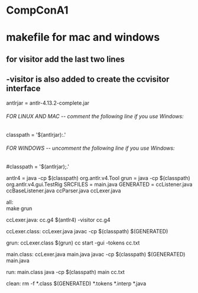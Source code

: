 # CompConA1



# makefile for mac and windows
## for visitor add the last two lines
## -visitor is also added to create the ccvisitor interface

antlrjar = antlr-4.13.2-complete.jar

###### FOR LINUX AND MAC -- comment the following line if you use Windows:
classpath = '$(antlrjar):.'

###### FOR WINDOWS -- uncomment the following line if you use Windows:
#classpath = '$(antlrjar);.'

antlr4 = java -cp $(classpath) org.antlr.v4.Tool
grun = java -cp $(classpath) org.antlr.v4.gui.TestRig
SRCFILES = main.java
GENERATED = ccListener.java ccBaseListener.java ccParser.java ccLexer.java

all:	
	make grun

ccLexer.java:	cc.g4
	$(antlr4) -visitor cc.g4

ccLexer.class:	ccLexer.java
	javac -cp $(classpath) $(GENERATED)

grun:	ccLexer.class
	$(grun) cc start -gui -tokens cc.txt 

main.class:	ccLexer.java main.java
	javac -cp $(classpath) $(GENERATED) main.java

run:	main.class
	java -cp $(classpath) main cc.txt

	
clean: 
	rm -f *.class $(GENERATED) *.tokens *.interp *.java